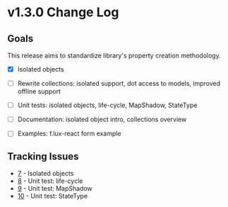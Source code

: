 # v1.3.0 Change Log

## Goals

This release aims to standardize library's property creation methodology.

* [x] Isolated objects
* [ ] Rewrite collections: isolated support, dot access to models, improved offline support
* [ ] Unit tests: isolated objects, life-cycle, MapShadow, StateType
* [ ] Documentation: isolated object intro, collections overview
* [ ] Examples: f.lux-react form example


## Tracking Issues

* [7](https://github.com/akrumel/f.lux/issues/7) - Isolated objects
* [8](https://github.com/akrumel/f.lux/issues/8) - Unit test: life-cycle
* [9](https://github.com/akrumel/f.lux/issues/9) - Unit test: MapShadow
* [10](https://github.com/akrumel/f.lux/issues/10) - Unit test: StateType
